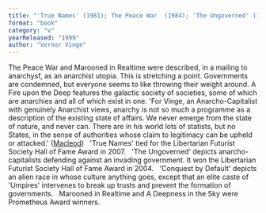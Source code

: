 ```yaml
---
title: "'True Names' (1981); The Peace War  (1984); 'The Ungoverned' (1985); Marooned in Realtime (1986);  'Conquest by Default' (1988);  A Fire upon the Deep (1992);  A Deepness in the Sky"
format: "book"
category: "v"
yearReleased: "1999"
author: "Vernor Vinge"
---
```

The Peace War and Marooned in Realtime were  described, in a mailing to anarchysf, as an anarchist utopia. This is stretching  a point. Governments are condemned, but everyone seems to like throwing their  weight around. A Fire upon the Deep features the galactic society of societies, some of which are anarchies and all of which exist in one.  'For Vinge, an Anarcho-Capitalist with genuinely Anarchist views, anarchy is not so much a programme as a description of the existing state of affairs. We never emerge from the state of nature, and never can. There are in his world lots of statists, but no States, in the sense of authorities whose claim to legitimacy can be upheld or attacked.' (<a href="http://media.wix.com/ugd/f0c74f_a5e27cce5f504aaea74c0c7f38946ff6.pdf">Macleod</a>)
 
'True Names' tied for the Libertarian Futurist Society Hall of Fame Award in  2007.
 
'The Ungoverned' depicts anarcho-capitalists  defending against an invading government. It won the Libertarian Futurist  Society Hall of Fame Award in 2004.
 
'Conquest by Default' depicts an alien race in whose culture anything  goes, except that an elite caste of 'Umpires' intervenes to break up trusts and  prevent the formation of governments.
 
Marooned in Realtime and A Deepness  in the Sky were Prometheus Award winners.
 